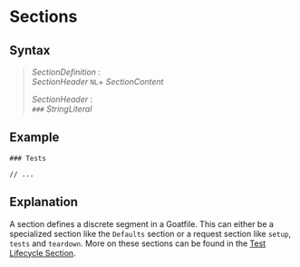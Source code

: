 # Sections

## Syntax

> *SectionDefinition* :  
> *SectionHeader* `NL`+ *SectionContent*
> 
> *SectionHeader* :  
> `###` *StringLiteral*

## Example

```
### Tests

// ...
```

## Explanation

A section defines a discrete segment in a Goatfile. This can either be a specialized section like the `Defaults` section or a request section like `setup`, `tests` and `teardown`. More on these sections can be found in the [Test Lifecycle Section](../explanations/test-lifecycle.md).
